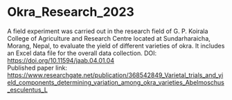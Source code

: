 # Okra_Research_2023
A field experiment was carried out in the research field of G. P. Koirala College of Agriculture and Research Centre located at Sundarharaicha, Morang, Nepal, to evaluate the yield of different varieties of okra. It includes an Excel data file for the overall data collection.                                                                                                                                                        DOI: https://doi.org/10.11594/jaab.04.01.04                                                                                                                                                                    
Published paper link: https://www.researchgate.net/publication/368542849_Varietal_trials_and_yield_components_determining_variation_among_okra_varieties_Abelmoschus_esculentus_L
